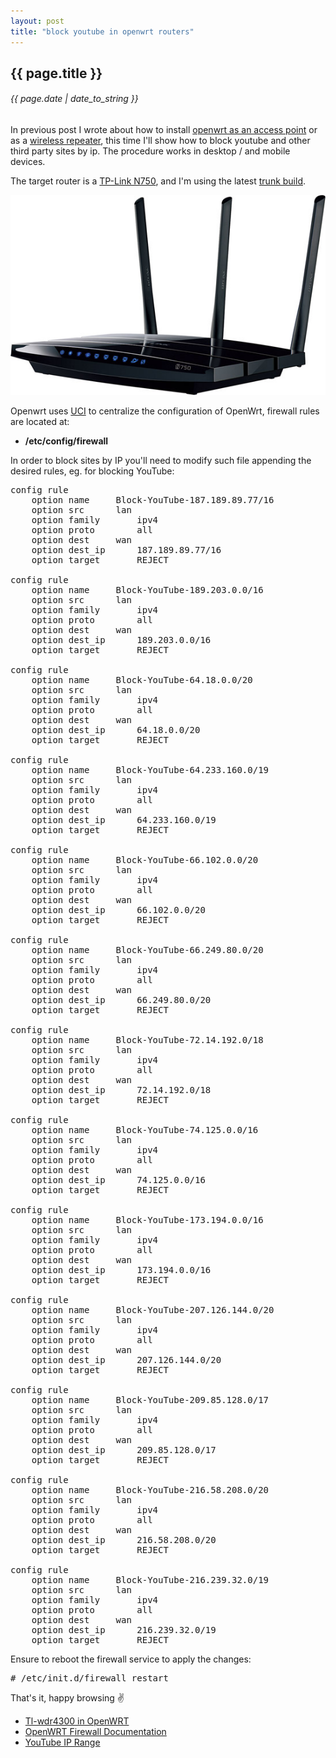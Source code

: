 ```yaml
---
layout: post
title: "block youtube in openwrt routers"
---
```


## {{ page.title }}

###### {{ page.date | date_to_string }}

In previous post I wrote about how to install [openwrt as an access point](http://javier.io/blog/en/2014/07/21/installing-openwrt-as-access-point.html) or as a [wireless repeater](http://javier.io/blog/en/2014/06/10/installing-openwrt-as-wireless-repeater.html), this time I'll show how to block youtube and other third party sites by ip. The procedure works in desktop / and mobile devices.

The target router is a [TP-Link N750](http://www.amazon.com/TP-LINK-TL-WDR4300-Wireless-Gigabit-300Mbps/dp/B0088CJT4U), and I'm using the latest [trunk build](http://downloads.openwrt.org/snapshots/trunk/ar71xx/).

**[![](/assets/img/98.jpg)](/assets/img/98.jpg)**

Openwrt uses [UCI](https://wiki.openwrt.org/doc/uci) to centralize the configuration of OpenWrt, firewall rules are located at:

- **/etc/config/firewall**

In order to block sites by IP you'll need to modify such file appending the desired rules, eg. for blocking YouTube:

<pre>
config rule
	option name		Block-YouTube-187.189.89.77/16
	option src		lan
	option family		ipv4
	option proto		all
	option dest		wan
	option dest_ip		187.189.89.77/16
	option target		REJECT

config rule
	option name		Block-YouTube-189.203.0.0/16
	option src		lan
	option family		ipv4
	option proto		all
	option dest		wan
	option dest_ip		189.203.0.0/16
	option target		REJECT

config rule
	option name		Block-YouTube-64.18.0.0/20
	option src		lan
	option family		ipv4
	option proto		all
	option dest		wan
	option dest_ip		64.18.0.0/20
	option target		REJECT

config rule
	option name		Block-YouTube-64.233.160.0/19
	option src		lan
	option family		ipv4
	option proto		all
	option dest		wan
	option dest_ip		64.233.160.0/19
	option target		REJECT

config rule
	option name		Block-YouTube-66.102.0.0/20
	option src		lan
	option family		ipv4
	option proto		all
	option dest		wan
	option dest_ip		66.102.0.0/20
	option target		REJECT

config rule
	option name		Block-YouTube-66.249.80.0/20
	option src		lan
	option family		ipv4
	option proto		all
	option dest		wan
	option dest_ip		66.249.80.0/20
	option target		REJECT

config rule
	option name		Block-YouTube-72.14.192.0/18
	option src		lan
	option family		ipv4
	option proto		all
	option dest		wan
	option dest_ip		72.14.192.0/18
	option target		REJECT

config rule
	option name		Block-YouTube-74.125.0.0/16
	option src		lan
	option family		ipv4
	option proto		all
	option dest		wan
	option dest_ip		74.125.0.0/16
	option target		REJECT

config rule
	option name		Block-YouTube-173.194.0.0/16
	option src		lan
	option family		ipv4
	option proto		all
	option dest		wan
	option dest_ip		173.194.0.0/16
	option target		REJECT

config rule
	option name		Block-YouTube-207.126.144.0/20
	option src		lan
	option family		ipv4
	option proto		all
	option dest		wan
	option dest_ip		207.126.144.0/20
	option target		REJECT

config rule
	option name		Block-YouTube-209.85.128.0/17
	option src		lan
	option family		ipv4
	option proto		all
	option dest		wan
	option dest_ip		209.85.128.0/17
	option target		REJECT

config rule
	option name		Block-YouTube-216.58.208.0/20
	option src		lan
	option family		ipv4
	option proto		all
	option dest		wan
	option dest_ip		216.58.208.0/20
	option target		REJECT

config rule
	option name		Block-YouTube-216.239.32.0/19
	option src		lan
	option family		ipv4
	option proto		all
	option dest		wan
	option dest_ip		216.239.32.0/19
	option target		REJECT
</pre>

Ensure to reboot the firewall service to apply the changes:

<pre class="sh_sh">
# /etc/init.d/firewall restart
</pre>

That's it, happy browsing &#9996;

- [Tl-wdr4300 in OpenWRT](http://wiki.openwrt.org/toh/tp-link/tl-wdr4300)
- [OpenWRT Firewall Documentation](https://wiki.openwrt.org/doc/uci/firewall)
- [YouTube IP Range](https://stackoverflow.com/a/28797030/890858)
